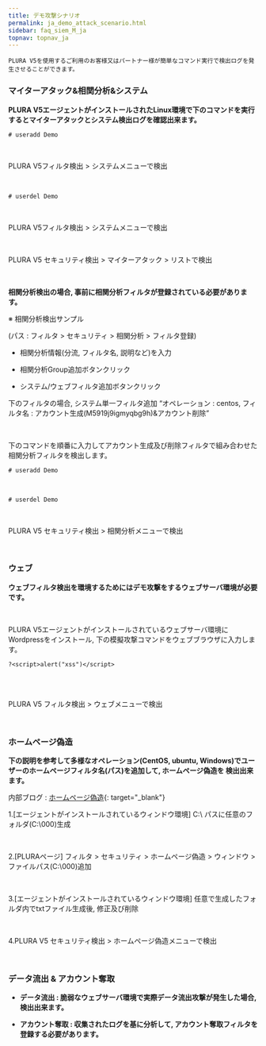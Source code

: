 ```yaml
---
title: デモ攻撃シナリオ 
permalink: ja_demo_attack_scenario.html
sidebar: faq_siem_M_ja
topnav: topnav_ja
---
```


    PLURA V5を使用するご利用のお客様又はパートナー様が簡単なコマンド実行で検出ログを発生させることができます。

### マイターアタック&相関分析&システム

**PLURA V5エージェントがインストールされたLinux環境で下のコマンドを実行するとマイターアタックとシステム検出ログを確認出来ます。**

``# useradd Demo``

<!-- [![image](/docs/images/Additianal/demoattack/01.png)](/docs/images/Additianal/demoattack/01.png){: target="_blank"}-->

<br />

PLURA V5フィルタ検出 > システムメニューで検出

<!-- [![image](/docs/images/Additianal/demoattack/02.png){: width="800" }](/docs/images/Additianal/demoattack/02.png){: target="_blank"}-->

<br />

``# userdel Demo``

<!-- [![image](/docs/images/Additianal/demoattack/03.png)](/docs/images/Additianal/demoattack/03.png){: target="_blank"}-->

<br />

PLURA V5フィルタ検出 > システムメニューで検出

<!-- [![image](/docs/images/Additianal/demoattack/04.png){: width="800" }](/docs/images/Additianal/demoattack/04.png){: target="_blank"}-->

<br />

PLURA V5 セキュリティ検出 > マイターアタック > リストで検出

<!-- [![image](/docs/images/Additianal/demoattack/05.png){: width="800" }](/docs/images/Additianal/demoattack/05.png){: target="_blank"}-->

<br />

**相関分析検出の場合, 事前に相関分析フィルタが登録されている必要があります。**

※ 相関分析検出サンプル

(パス : フィルタ > セキュリティ > 相関分析 > フィルタ登録)

- 相関分析情報(分流, フィルタ名, 説明など)を入力

- 相関分析Group追加ボタンクリック

- システム/ウェブフィルタ追加ボタンクリック

下のフィルタの場合, システム単一フィルタ追加 “オペレーション : centos, フィルタ名 : アカウント生成(M5919j9igmyqbg9h)&アカウント削除”

<!-- [![image](/docs/images/Additianal/demoattack/06.png){: width="800" }](/docs/images/Additianal/demoattack/06.png){: target="_blank"}-->

<br />

下のコマンドを順番に入力してアカウント生成及び削除フィルタで組み合わせた相関分析フィルタを検出します。

``# useradd Demo``

<!-- [![image](/docs/images/Additianal/demoattack/07.png)](/docs/images/Additianal/demoattack/07.png){: target="_blank"}-->

<br />

``# userdel Demo``

<!-- [![image](/docs/images/Additianal/demoattack/08.png)](/docs/images/Additianal/demoattack/08.png){: target="_blank"}-->

<br />

PLURA V5 セキュリティ検出 > 相関分析メニューで検出

<!-- [![image](/docs/images/Additianal/demoattack/09.png){: width="800" }](/docs/images/Additianal/demoattack/09.png){: target="_blank"}-->

<br /> 

### ウェブ

**ウェブフィルタ検出を環境するためにはデモ攻撃をするウェブサーバ環境が必要です。**

<br />

PLURA V5エージェントがインストールされているウェブサーバ環境にWordpressをインストール, 下の模擬攻撃コマンドをウェブブラウザに入力します。

``?<script>alert("xss")</script>``

<br />

<!-- [![image](/docs/images/Additianal/demoattack/10.png)](/docs/images/Additianal/demoattack/10.png){: target="_blank"}-->

<br />

PLURA V5 フィルタ検出 > ウェブメニューで検出

<!-- [![image](/docs/images/Additianal/demoattack/11.png){: width="800" }](/docs/images/Additianal/demoattack/11.png){: target="_blank"}-->

<br /> 

### ホームページ偽造

**下の説明を参考して多様なオペレーション(CentOS, ubuntu, Windows)でユーザーのホームページフィルタ名(パス)を追加して, ホームページ偽造を 検出出来ます。**

内部ブログ : [ホームページ偽造](https://qubitsec.github.io/ja_s_f_h_forgery.html){: target="_blank"}

1.[エージェントがインストールされているウィンドウ環境] C:\ パスに任意のフォルダ(C:\000)生成
  
<!-- [![image](/docs/images/Additianal/demoattack/12.png)](/docs/images/Additianal/demoattack/12.png){: target="_blank"}-->

<br />

2.[PLURAページ] フィルタ > セキュリティ > ホームページ偽造 > ウィンドウ > ファイルパス(C:\000)追加
  
<!-- [![image](/docs/images/Additianal/demoattack/13.png){: width="800" }](/docs/images/Additianal/demoattack/13.png){: target="_blank"}-->

<br />

3.[エージェントがインストールされているウィンドウ環境] 任意で生成したフォルダ内でtxtファイル生成後, 修正及び削除
  
<!-- [![image](/docs/images/Additianal/demoattack/14.png)](/docs/images/Additianal/demoattack/14.png){: target="_blank"}-->

<br />

4.PLURA V5 セキュリティ検出 > ホームページ偽造メニューで検出
  
<!-- [![image](/docs/images/Additianal/demoattack/15.png){: width="800" }](/docs/images/Additianal/demoattack/15.png){: target="_blank"}-->

<br />

### データ流出 & アカウント奪取

- **データ流出 : 脆弱なウェブサーバ環境で実際データ流出攻撃が発生した場合, 検出出来ます。**

- **アカウント奪取 : 収集されたログを基に分析して, アカウント奪取フィルタを登録する必要があります。**